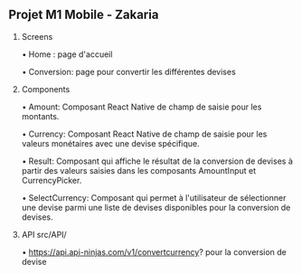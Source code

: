 Projet M1 Mobile - Zakaria
------------------

1.	Screens

	•	Home : page d'accueil

	•	Conversion: page pour convertir les différentes devises

2.	Components

	•	Amount: Composant React Native de champ de saisie pour les montants.

	•	Currency: Composant React Native de champ de saisie pour les valeurs monétaires avec une devise spécifique.

	•	Result: Composant qui affiche le résultat de la conversion de devises à partir des valeurs saisies dans les composants AmountInput et CurrencyPicker.

	•	SelectCurrency: Composant qui permet à l'utilisateur de sélectionner une devise parmi une liste de devises disponibles pour la conversion de devises.

3.	API src/API/

	•	https://api.api-ninjas.com/v1/convertcurrency? pour la conversion de devise 

